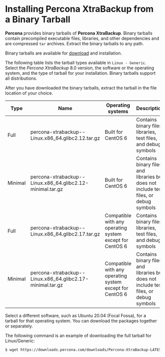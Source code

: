 # Installing Percona XtraBackup from a Binary Tarball

**Percona** provides binary tarballs of **Percona XtraBackup**. Binary tarballs
contain precompiled executable files, libraries, and other dependencies and are
compressed `tar` archives. Extract the binary tarballs to any path.

Binary tarballs are available for [download](https://www.percona.com/downloads/Percona-XtraBackup-LATEST/) and installation.

The following table lists the tarball types available in `Linux - Generic`. Select the *Percona XtraBackup* 8.0 version, the software or the operating system, and the type of tarball for your installation. Binary tarballs support all distributions.

After you have downloaded the binary tarballs, extract the tarball in the file location of your choice.

| Type         | Name                                                                      | Operating systems                                        | Description                                                                            |
|--------------|---------------------------------------------------------------------------|----------------------------------------------------------|----------------------------------------------------------------------------------------|
| Full         | percona-xtrabackup-<version number>-Linux.x86_64.glibc2.12.tar.gz         | Built for CentOS 6                                       | Contains binary files, libraries, test files, and debug symbols                        |
| Minimal      | percona-xtrabackup-<version number>-Linux.x86_64.glibc2.12-minimal.tar.gz | Built for CentOS 6                                       | Contains binary files, and libraries but does not include test files, or debug symbols |                                                                           |                                                          |                                                                          |
| Full         | percona-xtrabackup-<version number>-Linux.x86_64.glibc2.17.tar.gz         | Compatible with any operating system except for CentOS 6 | Contains binary files, libraries, test files, and debug symbols                        |
| Minimal      | percona-xtrabackup-<version number>-Linux.x86_64.glibc2.17-minimal.tar.gz | Compatible with any operating system except for CentOS 6 | Contains binary files, and libraries but does not include test files, or debug symbols |                                                                           |                                                          |                                                                                        |

Select a different software, such as Ubuntu 20.04 (Focal Fossa), for a 
tarball for that operating system. You can download the packages together or separately.

The following command is an example of downloading the full tarball for 
Linux/Generic:

``` bash
$ wget https://downloads.percona.com/downloads/Percona-XtraBackup-LATEST/Percona-XtraBackup-8.0.23-16/binary/tarball/percona-xtrabackup-8.0.23-16-Linux-x86_64.glibc2.17.tar.gz
```
